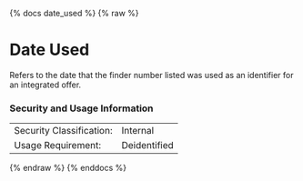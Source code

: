 {% docs date_used %}
{% raw %}

# Date Used
Refers to the date that the finder number listed was used as an
identifier for an integrated offer.

### Security and Usage Information
|     |     |
| --- | --- |
| Security Classification: | Internal |
| Usage Requirement:       | Deidentified |

{% endraw %}
{% enddocs %}
